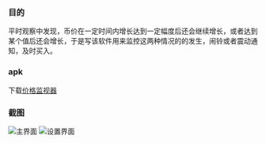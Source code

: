 ### 目的
平时观察中发现，币价在一定时间内增长达到一定幅度后还会继续增长，或者达到某个值后还会增长，于是写该软件用来监控这两种情况的的发生，闹铃或者震动通知，及时买入。

### apk
下载[价格监视器](https://github.com/JokerZhouHao/price_monitor/raw/master/app/release/app-release.apk)

### 截图
![主界面](https://github.com/JokerZhouHao/price_monitor/blob/master/data/ui1.png)
![设置界面](https://github.com/JokerZhouHao/price_monitor/blob/master/data/ui2.png)
